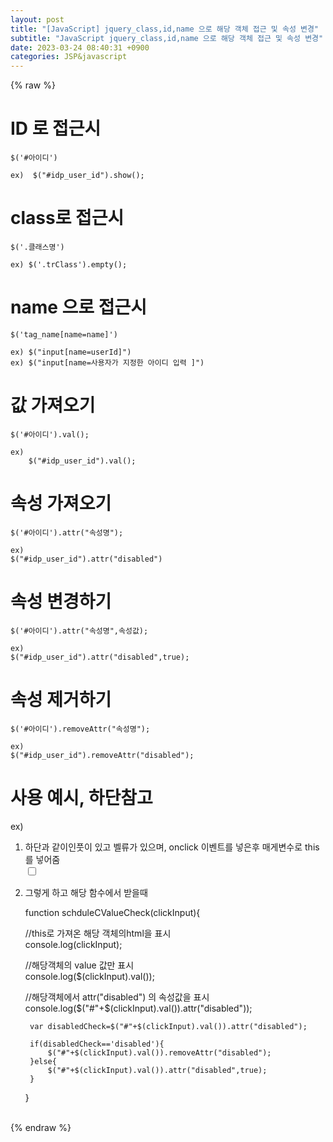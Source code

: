 ```yaml
---  
layout: post  
title: "[JavaScript] jquery_class,id,name 으로 해당 객체 접근 및 속성 변경"  
subtitle: "JavaScript jquery_class,id,name 으로 해당 객체 접근 및 속성 변경"  
date: 2023-03-24 08:40:31 +0900  
categories: JSP&javascript  
---  
```

{% raw %}  
# ID 로 접근시  
	$('#아이디')  
  
	ex)  $("#idp_user_id").show();  
  
  
# class로 접근시  
  
	$('.클래스명')  
	  
	ex) $('.trClass').empty();  
  
# name 으로 접근시  
	$('tag_name[name=name]')  
	  
	ex) $("input[name=userId]")  
	ex) $("input[name=사용자가 지정한 아이디 입력 ]")  
	  
  
# 값 가져오기  
	$('#아이디').val();	  
	  
	ex)  
		$("#idp_user_id").val();  
  
  
# 속성 가져오기  
	  
	$('#아이디').attr("속성명");  
  
	ex)  
	$("#idp_user_id").attr("disabled")  
  
  
# 속성 변경하기  
  
	$('#아이디').attr("속성명",속성값);  
	  
	ex)  
	$("#idp_user_id").attr("disabled",true);  
  
  
# 속성 제거하기  
  
	$('#아이디').removeAttr("속성명");  
  
	ex)  
	$("#idp_user_id").removeAttr("disabled");  
	  
  
  
# 사용 예시, 하단참고  
  
	  
ex)   
1. 하단과 같이인풋이 있고 벨류가 있으며, onclick 이벤트를 넣은후 매게변수로 this 를 넣어줌  
	<input id="timeDay" type="checkbox" class="" value="timeDayValue" onclick="schduleCValueCheck(this)">  
  
  
2. 그렇게 하고 해당 함수에서 받을때  
  
  
    function schduleCValueCheck(clickInput){  
  
	//this로 가져온 해당 객체의html을 표시  
        console.log(clickInput);  
	  
  
	//해당객체의 value 값만 표시  
        console.log($(clickInput).val());  
  
  
	//해당객체에서 attr("disabled") 의 속성값을 표시  
        console.log($("#"+$(clickInput).val()).attr("disabled"));  
  
  
  
        var disabledCheck=$("#"+$(clickInput).val()).attr("disabled");  
  
        if(disabledCheck=='disabled'){  
            $("#"+$(clickInput).val()).removeAttr("disabled");  
        }else{  
            $("#"+$(clickInput).val()).attr("disabled",true);  
        }  
  
  
    }  
  
  
  
  
                                                                                                                                                                                                                                                                                                                                                                                                                                                                                                                                                                                                                                                                                                                                                                                                                                                                                                                                                                                                                                                                                                                                                                                                                                                                                                                                                                                                                 
{% endraw %}